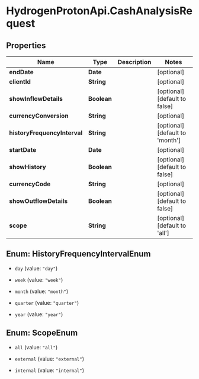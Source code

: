 # HydrogenProtonApi.CashAnalysisRequest

## Properties
Name | Type | Description | Notes
------------ | ------------- | ------------- | -------------
**endDate** | **Date** |  | [optional] 
**clientId** | **String** |  | [optional] 
**showInflowDetails** | **Boolean** |  | [optional] [default to false]
**currencyConversion** | **String** |  | [optional] 
**historyFrequencyInterval** | **String** |  | [optional] [default to 'month']
**startDate** | **Date** |  | [optional] 
**showHistory** | **Boolean** |  | [optional] [default to false]
**currencyCode** | **String** |  | [optional] 
**showOutflowDetails** | **Boolean** |  | [optional] [default to false]
**scope** | **String** |  | [optional] [default to 'all']


<a name="HistoryFrequencyIntervalEnum"></a>
## Enum: HistoryFrequencyIntervalEnum


* `day` (value: `"day"`)

* `week` (value: `"week"`)

* `month` (value: `"month"`)

* `quarter` (value: `"quarter"`)

* `year` (value: `"year"`)




<a name="ScopeEnum"></a>
## Enum: ScopeEnum


* `all` (value: `"all"`)

* `external` (value: `"external"`)

* `internal` (value: `"internal"`)




